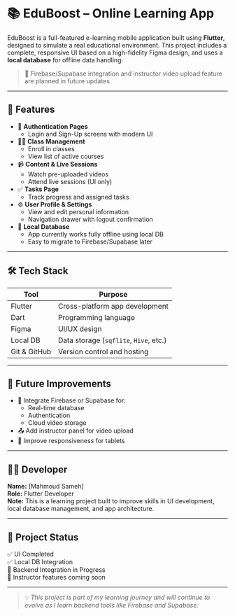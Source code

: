 # 📚 EduBoost – Online Learning App

EduBoost is a full-featured e-learning mobile application built using **Flutter**, designed to simulate a real educational environment. This project includes a complete, responsive UI based on a high-fidelity Figma design, and uses a **local database** for offline data handling.  

> 🔧 Firebase/Supabase integration and instructor video upload feature are planned in future updates.

---

## 🎯 Features

- 🔐 **Authentication Pages**
  - Login and Sign-Up screens with modern UI
- 🧑‍🏫 **Class Management**
  - Enroll in classes
  - View list of active courses
- 📹 **Content & Live Sessions**
  - Watch pre-uploaded videos
  - Attend live sessions (UI only)
- ✅ **Tasks Page**
  - Track progress and assigned tasks
- ⚙️ **User Profile & Settings**
  - View and edit personal information
  - Navigation drawer with logout confirmation
- 💾 **Local Database**
  - App currently works fully offline using local DB
  - Easy to migrate to Firebase/Supabase later

---

## 🛠 Tech Stack

| Tool         | Purpose                    |
|--------------|-----------------------------|
| Flutter      | Cross-platform app development |
| Dart         | Programming language         |
| Figma        | UI/UX design                |
| Local DB     | Data storage (`sqflite`, `Hive`, etc.) |
| Git & GitHub | Version control and hosting |

---

## 🚧 Future Improvements

- 🔄 Integrate Firebase or Supabase for:
  - Real-time database
  - Authentication
  - Cloud video storage
- 📤 Add instructor panel for video upload
- 📱 Improve responsiveness for tablets

---

## 🧑‍💻 Developer

**Name:** [Mahmoud Sameh]  
**Role:** Flutter Developer  
**Note:** This is a learning project built to improve skills in UI development, local database management, and app architecture.

---

## 📁 Project Status

✅ UI Completed  
✅ Local DB Integration  
🚧 Backend Integration in Progress  
🚧 Instructor features coming soon


---

> 💡 *This project is part of my learning journey and will continue to evolve as I learn backend tools like Firebase and Supabase.*

